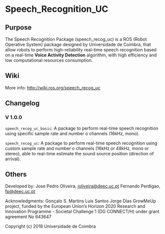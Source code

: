 # Speech_Recognition_UC

## Purpose 
The Speech Recognition Package (speech_recog_uc) is a ROS (Robot Operative System) package designed by Universidade de Coimbra, that allow robots to perform high-reliability real-time speech recognition based on a real-time **Voice Activity Detection** algorithm, with high efficiency and low computational resources consumption.


## Wiki ##
More info: http://wiki.ros.org/speech_recog_uc

## Changelog ##
### V 1.0.0 ###
`speech_recog_uc_basic`: A package to perform real-time speech recognition using specific sample rate and number o channels (16kHz, mono).

`speech_recog_uc`: A package to perform real-time speech recognition using custom sample rate and number o channels (16kHz or 48kHz, mono or stereo), able to real-time estimate the sound source position (direction of arrival).

## Others ##

Developed by: 
Jose Pedro Oliveira, joliveira@deec.uc.pt
Fernando Perdigao, fp@deec.uc.pt

Acknowledgments:
Gonçalo S. Martins
Luis Santos
Jorge Dias
GrowMeUp project, funded by the European Union’s Horizon 2020 Research and Innovation Programme - Societal Challenge 1 (DG CONNECT/H) under grant agreement No 643647

Copyright (c) 2018 Universidade de Coimbra

 